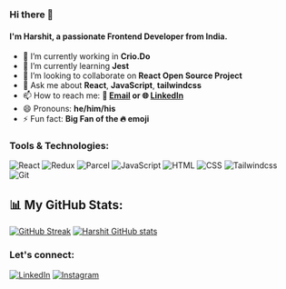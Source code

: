 ### Hi there 👋

#### I'm Harshit, a passionate Frontend Developer from India.

- 🔭 I’m currently working in **Crio.Do**
- 🌱 I’m currently learning **Jest**
- 👯 I’m looking to collaborate on **React Open Source Project**
- 💬 Ask me about **React**, **JavaScript**, **tailwindcss**
- 📫 How to reach me: **📧 [Email](mailto:harshitkumar0406@gmail.com) or 🌐 [LinkedIn](https://www.linkedin.com/in/harshit-kumar-798b00193/)**
- 😄 Pronouns: **he/him/his**
- ⚡ Fun fact: **Big Fan of the 🔥 emoji**

### Tools & Technologies:
![React](https://img.shields.io/badge/-React-333333?style=flat&logo=react) 
![Redux](https://img.shields.io/badge/-Redux-333333?style=flat&logo=redux) 
![Parcel](https://img.shields.io/badge/-Parcel-333333?style=flat&logo=parcel)
![JavaScript](https://img.shields.io/badge/-JavaScript-333333?style=flat&logo=javascript)
![HTML](https://img.shields.io/badge/-HTML-333333?style=flat&logo=html5) 
![CSS](https://img.shields.io/badge/-CSS-333333?style=flat&logo=css3) 
![Tailwindcss](https://img.shields.io/badge/-tailwindcss-333333?style=flat&logo=tailwindcss) 
![Git](https://img.shields.io/badge/-Git-333333?style=flat&logo=git) 

## 📊 My GitHub Stats:

[![GitHub Streak](https://streak-stats.demolab.com?user=iam-harshit&theme=radical&hide_border=true&card_width=440)](https://git.io/streak-stats)
[![Harshit GitHub stats](https://github-readme-stats.vercel.app/api?username=iam-harshit&show_icons=true&theme=radical&rank_icon=percentile&hide_border=true)](https://github.com/anuraghazra/github-readme-stats)

### Let's connect:
[![LinkedIn](https://img.shields.io/badge/-LinkedIn-333333?style=flat&logo=LinkedIn)](https://www.linkedin.com/in/harshit-kumar-798b00193/) 
[![Instagram](https://img.shields.io/badge/-Instagram-333333?style=flat&logo=Instagram)](https://www.instagram.com/harshitsaxena___/?igshid=NzZlODBkYWE4Ng%3D%3D)

